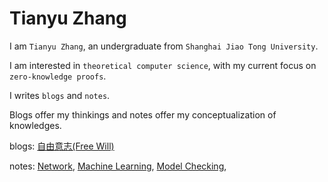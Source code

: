 # Tianyu Zhang

I am `Tianyu Zhang`, an undergraduate from `Shanghai Jiao Tong University`.

I am interested in `theoretical computer science`, with my current focus on `zero-knowledge proofs`.

I writes `blogs` and `notes`. 

Blogs offer my thinkings and notes offer my conceptualization of knowledges.


blogs: 
[自由意志(Free Will)](/blogs/free_will.pdf)

notes: 
[Network](/notes/network),
[Machine Learning](/notes/machine_learning),
[Model Checking](notes/model_checking),